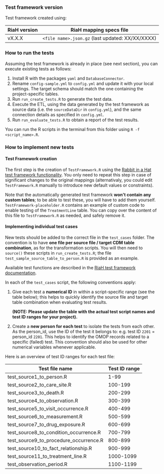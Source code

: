 ### Test framework version

Test framework created using:

| RiaH version | RiaH mapping specs file |
| --- | --- |
| vX.X.X | `<file name>.json.gz` (last updated: XX/XX/XXXX) |

### How to run the tests

Assuming the test framework is already in place (see next section), you can execute existing tests as follows:

1. Install R with the packages `yaml` and `DatabaseConnector`.
2. Rename `config-sample.yml` to `config.yml` and update it with your local settings. The target schema should match the one containing the project-specific tables.
3. Run `run_create_tests.R` to generate the test data.
4. Execute the ETL, using the data generated by the test framework as source data (i.e. the `sourceDataDir` in `config.yml`), and the same connection details as specified in `config.yml`.
5. Run `run_evaluate_tests.R` to obtain a report of the test results.

You can run the R scripts in the terminal from this folder using `R -f <script_name>.R`.

### How to implement new tests

#### Test Framework creation

The first step is the creation of `TestFramework.R` using the 
[Rabbit in a Hat test framework functionality](http://ohdsi.github.io/WhiteRabbit/riah_test_framework.html#creating_the_testing_framework).
You only need to repeat this step in case of significant changes to the original mappings 
(alternativaly, you could edit `TestFramework.R` manually to introduce new default values or constraints).

Note that the automatically generated test framework **won't contain any custom tables**; 
to be able to test these, you will have to add them yourself. `TestFramework-placeholder.R`
contains an example of custom code to enable testing of the `TreatmentLine` table.
You can copy over the content of this file to `TestFramework.R` as needed, and safely remove it.

#### Implementing individual test cases

New tests should be added to the correct file in the `test_cases` folder.
The convention is to have **one file per source file / target CDM table combination**, as for the transformation scripts.
You will then need to `source()` these scripts in `run_create_tests.R`;
the file `test_sample_source_table_to_person.R` is provided as an example.

Available test functions are described in the [RiaH test framework documentation](http://ohdsi.github.io/WhiteRabbit/riah_test_framework.html).

In each of the `test_cases` script, the following conventions apply:
1. Give each test a **numerical ID** in within a script-specific range (see the table below); 
this helps to quickly identify the source file and target table combination when evaluating test results.

    **(NOTE: Please update the table with the actual test script names and test ID ranges for your project).**
  
2. Create a **new person for each test** to isolate the tests from each other. 
  As the person_id, use the ID of the test it belongs to: e.g. test ID `2201` = person_id `2201`. 
  This helps to identify the OMOP records related to a specific (failed) test.
  This convention should also be used for other numerical variables whenever applicable.


Here is an overview of test ID ranges for each test file:

| Test file name | Test ID range |
| --- | --- |
| test_source1_to_person.R | 1-99 |
| test_source2_to_care_site.R | 100-199 |
| test_source3_to_death.R | 200-299 |
| test_source4_to_observation.R | 300-399 |
| test_source5_to_visit_occurrence.R | 400-499 |
| test_source6_to_measurement.R | 500-599 |
| test_source7_to_drug_exposure.R | 600-699 |
| test_source8_to_condition_occurrence.R | 700-799 |
| test_source9_to_procedure_occurrence.R | 800-899 |
| test_source10_to_fact_relationship.R | 900-999 |
| test_source11_to_treatment_line.R | 1000-1099 |
| test_observation_period.R | 1100-1199 |
